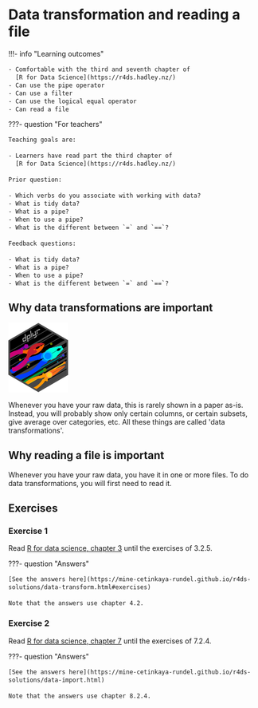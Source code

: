 # Data transformation and reading a file

!!!- info "Learning outcomes"

    - Comfortable with the third and seventh chapter of
      [R for Data Science](https://r4ds.hadley.nz/)
    - Can use the pipe operator
    - Can use a filter
    - Can use the logical equal operator
    - Can read a file

???- question "For teachers"

    Teaching goals are:

    - Learners have read part the third chapter of
      [R for Data Science](https://r4ds.hadley.nz/)

    Prior question:

    - Which verbs do you associate with working with data?
    - What is tidy data?
    - What is a pipe?
    - When to use a pipe?
    - What is the different between `=` and `==`?

    Feedback questions:

    - What is tidy data?
    - What is a pipe?
    - When to use a pipe?
    - What is the different between `=` and `==`?

## Why data transformations are important

![The dplyr logo](../logo/dplyr_logo_50.png)

Whenever you have your raw data, this is rarely shown in a paper as-is.
Instead, you will probably show only certain columns, or certain subsets,
give average over categories, etc. All these things are
called 'data transformations'.

## Why reading a file is important

Whenever you have your raw data, you have it in one or more files.
To do data transformations, you will first need to read it.

## Exercises

### Exercise 1

Read [R for data science, chapter 3](https://r4ds.hadley.nz/data-transform.html)
until the exercises of 3.2.5.

???- question "Answers"

    [See the answers here](https://mine-cetinkaya-rundel.github.io/r4ds-solutions/data-transform.html#exercises)

    Note that the answers use chapter 4.2.

### Exercise 2

Read [R for data science, chapter 7](https://r4ds.hadley.nz/data-import.html)
until the exercises of 7.2.4.

???- question "Answers"

    [See the answers here](https://mine-cetinkaya-rundel.github.io/r4ds-solutions/data-import.html)

    Note that the answers use chapter 8.2.4.
